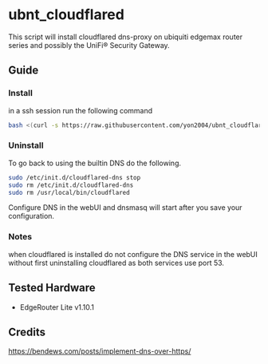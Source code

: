 # ubnt_cloudflared
This script will install cloudflared dns-proxy on ubiquiti edgemax router series and possibly the UniFi® Security Gateway.

## Guide
### Install
in a ssh session run the following command  
```sh
bash <(curl -s https://raw.githubusercontent.com/yon2004/ubnt_cloudflared/master/cloudflared-install.sh)
```

### Uninstall
To go back to using the builtin DNS do the following.  
```sh
sudo /etc/init.d/cloudflared-dns stop  
sudo rm /etc/init.d/cloudflared-dns
sudo rm /usr/local/bin/cloudflared
```
Configure DNS in the webUI and dnsmasq will start after you save your configuration.
    
### Notes
when cloudflared is installed do not configure the DNS service in the webUI without first uninstalling cloudflared as both services use port 53.

## Tested Hardware
* EdgeRouter Lite v1.10.1

## Credits
https://bendews.com/posts/implement-dns-over-https/
